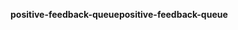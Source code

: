 <span data-ttu-id="c2582-101">**positive-feedback-queue**</span><span class="sxs-lookup"><span data-stu-id="c2582-101">**positive-feedback-queue**</span></span>